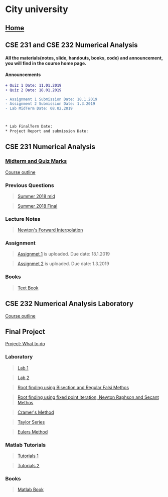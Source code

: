 # City university

## [Home](https://suptaphilip.github.io/)

## CSE 231 and CSE 232 Numerical Analysis

#### All the materials(notes, slide, handouts, books, code) and announcement, you will find in the course home page.
#### Announcements

```diff
+ Quiz 1 Date: 11.01.2019
+ Quiz 2 Date: 18.01.2019

- Assignment 1 Submission Date: 18.1.2019
- Assignment 2 Submission Date: 1.3.2019
- Lab MidTerm Date: 08.02.2019



* Lab FinalTerm Date:
* Project Report and submission Date:

```



## CSE 231 Numerical Analysis

### [Midterm and Quiz Marks](https://github.com/suptaphilip/Numerical-Analysis/raw/Fall-2018/Numerical%20Analysis%20Marks.pdf)

[Course outline](https://github.com/suptaphilip/Numerical-Analysis/raw/Fall-2018/OBC%20CSE%20231%20Numerical.pdf)


### Previous Questions 

> [Summer 2018 mid](https://github.com/suptaphilip/Numerical-Analysis/raw/Fall-2018/Summer%202018%20CSE%20231%20Numerical%20Analysis%20Mid.pdf)

> [Summer 2018 Final](https://github.com/suptaphilip/Numerical-Analysis/raw/Fall-2018/Summer-2018%20CSE%20231%20Numerical%20Analysis%20Final.pdf)

### Lecture Notes

> [Newton's Forward Interpolation](https://github.com/suptaphilip/Numerical-Analysis/raw/Fall-2018/NA%20Forward%20Method.pdf)

### Assignment
> [Assignmet 1](https://github.com/suptaphilip/Numerical-Analysis/raw/Fall-2018/Assignment%201.pdf) is uploaded. Due date: 18.1.2019

> [Assignmet 2](https://github.com/suptaphilip/Numerical-Analysis/raw/Fall-2018/Assignment%202.pdf) is uploaded. Due date: 1.3.2019


### Books
> [Text Book]()

## CSE 232 Numerical Analysis Laboratory

[Course outline](https://github.com/suptaphilip/Numerical-Analysis/raw/Fall-2018/OBC%20CSE%20232%20Numerical%20Lab.pdf)

## Final Project
[Project: What to do](https://github.com/suptaphilip/Numerical-Analysis/raw/Fall-2018/Final%20Project.pdf)


### Laboratory

> [Lab 1](https://github.com/suptaphilip/Numerical-Analysis/raw/Fall-2018/Lab%201.pdf)

> [Lab 2](https://github.com/suptaphilip/Numerical-Analysis/raw/Fall-2018/Lab%202.pdf)

>[Root finding using Bisection and Regular Falsi Methos](https://github.com/suptaphilip/Numerical-Analysis/raw/Fall-2018/Root%20Finding.pdf)

>[Root finding using fixed point iteration, Newton Raphson and Secant Methos](https://github.com/suptaphilip/Numerical-Analysis/raw/Fall-2018/Root%20Finding%202.pdf)

> [Cramer's Method](https://github.com/suptaphilip/Numerical-Analysis/raw/Fall-2018/Cramers%20method.pdf)

>[Taylor Series](https://raw.githubusercontent.com/suptaphilip/Numerical-Analysis/Fall-2018/TaylorSeries.m)

>[Eulers Method](https://raw.githubusercontent.com/suptaphilip/Numerical-Analysis/Fall-2018/EulersMethod.m)

### Matlab Tutorials

> [Tutorials 1](https://www.youtube.com/playlist?list=PL60D54836FB8893F0)

>[Tutorials 2](https://www.youtube.com/playlist?list=PLEJxKK7AcSEFtiPAlDTJywUIAIF8FGYXA)


### Books
> [Matlab Book](https://github.com/suptaphilip/Numerical-Analysis/raw/Fall-2018/Numerical_method_in_Matlab.pdf)





